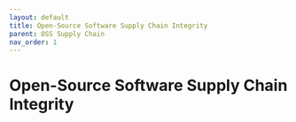 ```yaml
---
layout: default
title: Open-Source Software Supply Chain Integrity
parent: OSS Supply Chain
nav_order: 1
---
```


# Open-Source Software Supply Chain Integrity
